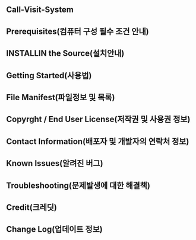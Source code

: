 ## Call-Visit-System

## Prerequisites(컴퓨터 구성 필수 조건 안내)

## INSTALLIN the Source(설치안내)

## Getting Started(사용법)

## File Manifest(파일정보 및 목록)

## Copyrght / End User License(저작권 및 사용권 정보)

## Contact Information(배포자 및 개발자의 연락처 정보)

## Known Issues(알려진 버그)

## Troubleshooting(문제발생에 대한 해결책)

## Credit(크레딧)

## Change Log(업데이트 정보)
